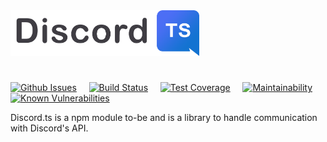 <img src="https://raw.githubusercontent.com/motorlatitude/discord.ts/master/docs/assets/images/logo_extended.png" alt="Discord.ts" width="60%">

# 

[![Github Issues](https://img.shields.io/github/issues/motorlatitude/discord.ts.svg?style=flat)]() &nbsp; &nbsp;
[![Build Status](https://img.shields.io/travis/motorlatitude/MotorBot.svg?branch=master&style=flat)](https://travis-ci.org/motorlatitude/discord.ts) &nbsp; &nbsp;
[![Test Coverage](https://api.codeclimate.com/v1/badges/78f01fd4e76e99119cee/test_coverage)](https://codeclimate.com/github/motorlatitude/discord.ts/test_coverage) &nbsp; &nbsp;
[![Maintainability](https://api.codeclimate.com/v1/badges/78f01fd4e76e99119cee/maintainability)](https://codeclimate.com/github/motorlatitude/discord.ts/maintainability) &nbsp; &nbsp;
[![Known Vulnerabilities](https://snyk.io//test/github/motorlatitude/discord.ts/badge.svg?targetFile=package.json)](https://snyk.io//test/github/motorlatitude/discord.ts?targetFile=package.json)


Discord.ts is a npm module to-be and is a library to handle communication with Discord's API.